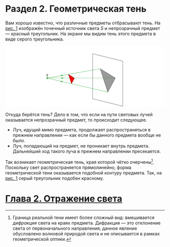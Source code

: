 # Раздел 2. Геометрическая тень
Вам хорошо известно, что различные предметы отбрасывают тень. На [рис. 1](/Световые%20лучи/images/Рисунок1.png) изображён точечный источник света $S$ и непрозрачный предмет — красный треугольник. На экране мы видим тень этого предмета в виде серого треугольника.

![Геометрическая тень](/Световые%20лучи/images/Рисунок1.png)

Откуда берётся тень? Дело в том, что если на пути световых лучей оказывается непрозрачный предмет, то происходит следующее.
- Луч, идущий мимо предмета, продолжает распространяться в прежнем направлении — как если бы данного предмета вообще не было.
- Луч, попадающий на предмет, не проникает внутрь предмета. Дальнейший ход такого луча в прежнем направлении пресекается.

Так возникает геометрическая тень, края которой чётко очерчены[^1]. Поскольку свет распространяется прямолинейно, форма геометрической тени оказывается подобной контуру предмета. Так, на [рис. 1](/Световые%20лучи/images/Рисунок1.png) серый треугольник подобен красному.

[^1]: Граница реальной тени имеет более сложный вид: вмешивается _дифракция_ света на краях предмета. Дифракция — это отклонение света от первоначального направления; данное явление обусловлено волновой природой света и не описывается в рамках геометрической оптики.

# [Глава 2. Отражение света](/Отражение%20света)
